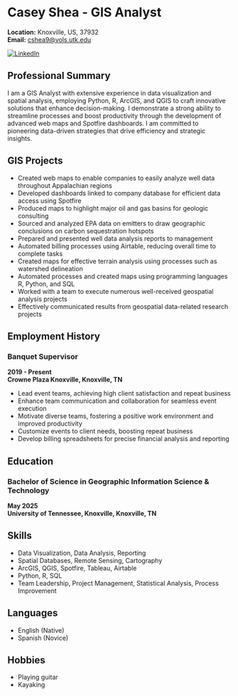 # Casey Shea - GIS Analyst

**Location:** Knoxville, US, 37932  
**Email:** cshea9@vols.utk.edu  

[![LinkedIn](https://img.shields.io/badge/LinkedIn-Profile-blue)](https://www.linkedin.com/in/caseyshea1/)

## Professional Summary

I am a GIS Analyst with extensive experience in data visualization and spatial analysis, employing Python, R, ArcGIS, and QGIS to craft innovative solutions that enhance decision-making. I demonstrate a strong ability to streamline processes and boost productivity through the development of advanced web maps and Spotfire dashboards. I am committed to pioneering data-driven strategies that drive efficiency and strategic insights.

## GIS Projects

- Created web maps to enable companies to easily analyze well data throughout Appalachian regions
- Developed dashboards linked to company database for efficient data access using Spotfire
- Produced maps to highlight major oil and gas basins for geologic consulting
- Sourced and analyzed EPA data on emitters to draw geographic conclusions on carbon sequestration hotspots
- Prepared and presented well data analysis reports to management
- Automated billing processes using Airtable, reducing overall time to complete tasks
- Created maps for effective terrain analysis using processes such as watershed delineation
- Automated processes and created maps using programming languages R, Python, and SQL
- Worked with a team to execute numerous well-received geospatial analysis projects
- Effectively communicated results from geospatial data-related research projects

## Employment History


### Banquet Supervisor
**2019 - Present**  
**Crowne Plaza Knoxville, Knoxville, TN**

- Lead event teams, achieving high client satisfaction and repeat business
- Enhance team communication and collaboration for seamless event execution
- Motivate diverse teams, fostering a positive work environment and improved productivity
- Customize events to client needs, boosting repeat business
- Develop billing spreadsheets for precise financial analysis and reporting

## Education

### Bachelor of Science in Geographic Information Science & Technology
**May 2025**  
**University of Tennessee, Knoxville, Knoxville, TN**

## Skills

- Data Visualization, Data Analysis, Reporting
- Spatial Databases, Remote Sensing, Cartography
- ArcGIS, QGIS, Spotfire, Tableau, Airtable
- Python, R, SQL
- Team Leadership, Project Management, Statistical Analysis, Process Improvement

## Languages

- English (Native)
- Spanish (Novice)

## Hobbies

- Playing guitar
- Kayaking
